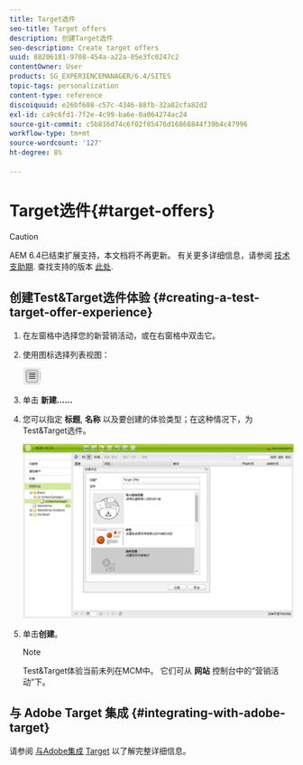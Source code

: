```yaml
---
title: Target选件
seo-title: Target offers
description: 创建Target选件
seo-description: Create target offers
uuid: 88206181-9708-454a-a22a-05e3fc0247c2
contentOwner: User
products: SG_EXPERIENCEMANAGER/6.4/SITES
topic-tags: personalization
content-type: reference
discoiquuid: e26bf608-c57c-4346-88fb-32a82cfa82d2
exl-id: ca9c6fd1-7f2e-4c99-ba6e-0a064274ac24
source-git-commit: c5b816d74c6f02f85476d16868844f39b4c47996
workflow-type: tm+mt
source-wordcount: '127'
ht-degree: 8%

---
```


# Target选件{#target-offers}

>[!CAUTION]
>
>AEM 6.4已结束扩展支持，本文档将不再更新。 有关更多详细信息，请参阅 [技术支助期](https://helpx.adobe.com/cn/support/programs/eol-matrix.html). 查找支持的版本 [此处](https://experienceleague.adobe.com/docs/).

## 创建Test&amp;Target选件体验 {#creating-a-test-target-offer-experience}

1. 在左窗格中选择您的新营销活动，或在右窗格中双击它。
1. 使用图标选择列表视图：

   ![](do-not-localize/chlimage_1-11.png)

1. 单击 **新建……**
1. 您可以指定 **标题**, **名称** 以及要创建的体验类型；在这种情况下，为Test&amp;Target选件。

   ![chlimage_1-139](assets/chlimage_1-139.png)

1. 单击&#x200B;**创建**。

   >[!NOTE]
   >
   >Test&amp;Target体验当前未列在MCM中。 它们可从 **网站** 控制台中的“营销活动”下。

## 与 Adobe Target 集成 {#integrating-with-adobe-target}

请参阅 [与Adobe集成](/help/sites-administering/target.md) [Target](/help/sites-administering/target.md) 以了解完整详细信息。
